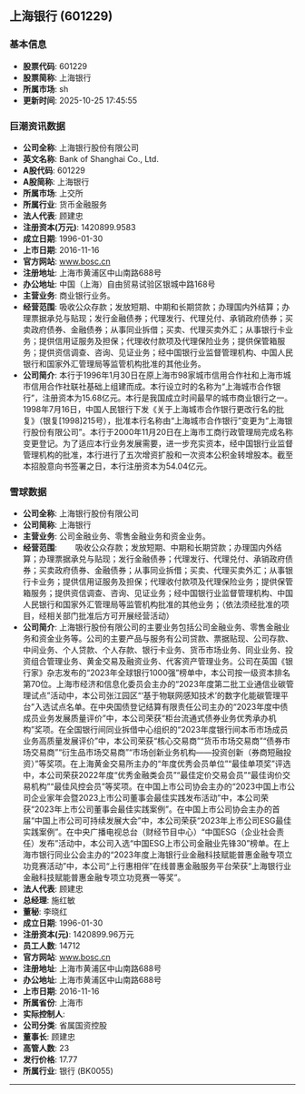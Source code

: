 ## 上海银行 (601229)

### 基本信息

- **股票代码**: 601229
- **股票简称**: 上海银行
- **所属市场**: sh
- **更新时间**: 2025-10-25 17:45:55

### 巨潮资讯数据

- **公司全称**: 上海银行股份有限公司
- **英文名称**: Bank of Shanghai Co., Ltd.
- **A股代码**: 601229
- **A股简称**: 上海银行
- **所属市场**: 上交所
- **所属行业**: 货币金融服务
- **法人代表**: 顾建忠
- **注册资本(万元)**: 1420899.9583
- **成立日期**: 1996-01-30
- **上市日期**: 2016-11-16
- **官方网站**: www.bosc.cn
- **注册地址**: 上海市黄浦区中山南路688号
- **办公地址**: 中国（上海）自由贸易试验区银城中路168号
- **主营业务**: 商业银行业务。
- **经营范围**: 吸收公众存款；发放短期、中期和长期贷款；办理国内外结算；办理票据承兑与贴现；发行金融债券；代理发行、代理兑付、承销政府债券；买卖政府债券、金融债券；从事同业拆借；买卖、代理买卖外汇；从事银行卡业务；提供信用证服务及担保；代理收付款项及代理保险业务；提供保管箱服务；提供资信调查、咨询、见证业务；经中国银行业监督管理机构、中国人民银行和国家外汇管理局等监管机构批准的其他业务。
- **公司简介**: 本行于1996年1月30日在原上海市98家城市信用合作社和上海市城市信用合作社联社基础上组建而成。本行设立时的名称为“上海城市合作银行”，注册资本为15.68亿元。本行是我国成立时间最早的城市商业银行之一。1998年7月16日，中国人民银行下发《关于上海城市合作银行更改行名的批复》（银复[1998]215号），批准本行名称由“上海城市合作银行”变更为“上海银行股份有限公司”。本行于2000年11月20日在上海市工商行政管理局完成名称变更登记。为了适应本行业务发展需要，进一步充实资本，经中国银行业监督管理机构的批准，本行进行了五次增资扩股和一次资本公积金转增股本。截至本招股意向书签署之日，本行注册资本为54.04亿元。

### 雪球数据

- **公司全称**: 上海银行股份有限公司
- **公司简称**: 上海银行
- **主营业务**: 公司金融业务、零售金融业务和资金业务。
- **经营范围**: 　　吸收公众存款；发放短期、中期和长期贷款；办理国内外结算；办理票据承兑与贴现；发行金融债券；代理发行、代理兑付、承销政府债券；买卖政府债券、金融债券；从事同业拆借；买卖、代理买卖外汇；从事银行卡业务；提供信用证服务及担保；代理收付款项及代理保险业务；提供保管箱服务；提供资信调查、咨询、见证业务；经中国银行业监督管理机构、中国人民银行和国家外汇管理局等监管机构批准的其他业务；（依法须经批准的项目，经相关部门批准后方可开展经营活动）
- **公司简介**: 上海银行股份有限公司的主要业务包括公司金融业务、零售金融业务和资金业务等。公司的主要产品与服务有公司贷款、票据贴现、公司存款、中间业务、个人贷款、个人存款、银行卡业务、货币市场业务、同业业务、投资组合管理业务、黄金交易及融资业务、代客资产管理业务。公司在英国《银行家》杂志发布的“2023年全球银行1000强”榜单中，本公司按一级资本排名第70位。上海市经济和信息化委员会主办的“2023年度第二批工业通信业碳管理试点”活动中，本公司张江园区“‘基于物联网感知技术’的数字化能碳管理平台”入选试点名单。在中央国债登记结算有限责任公司主办的“2023年度中债成员业务发展质量评价”中，本公司荣获“柜台流通式债券业务优秀承办机构”奖项。在全国银行间同业拆借中心组织的“2023年度银行间本币市场成员业务高质量发展评价”中，本公司荣获“核心交易商”“货币市场交易商”“债券市场交易商”“衍生品市场交易商”“市场创新业务机构——投资创新（券商短融投资）”等奖项。在上海黄金交易所主办的“年度优秀会员单位”“最佳单项奖”评选中，本公司荣获2022年度“优秀金融类会员”“最佳定价交易会员”“最佳询价交易机构”“最佳风控会员”等奖项。在中国上市公司协会主办的“2023中国上市公司企业家年会暨2023上市公司董事会最佳实践发布活动”中，本公司荣获“2023年上市公司董事会最佳实践案例”。在中国上市公司协会主办的首届“中国上市公司可持续发展大会”中，本公司荣获“2023年上市公司ESG最佳实践案例”。在中央广播电视总台（财经节目中心）“中国ESG（企业社会责任）发布”活动中，本公司入选“中国ESG上市公司金融业先锋30”榜单。在上海市银行同业公会主办的“2023年度上海银行业金融科技赋能普惠金融专项立功竞赛活动”中，本公司“上行惠相伴”在线普惠金融服务平台荣获“上海银行业金融科技赋能普惠金融专项立功竞赛一等奖”。
- **法人代表**: 顾建忠
- **总经理**: 施红敏
- **董秘**: 李晓红
- **成立日期**: 1996-01-30
- **注册资本(元)**: 1420899.96万元
- **员工人数**: 14712
- **官方网站**: www.bosc.cn
- **注册地址**: 上海市黄浦区中山南路688号
- **办公地址**: 上海市黄浦区中山南路688号
- **上市日期**: 2016-11-16
- **所属省份**: 上海市
- **实际控制人**: 
- **公司分类**: 省属国资控股
- **董事长**: 顾建忠
- **高管人数**: 23
- **发行价格**: 17.77
- **所属行业**: 银行 (BK0055)

---